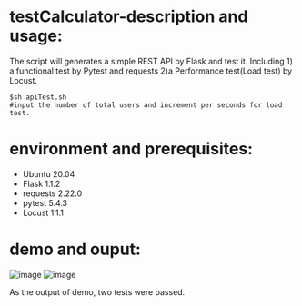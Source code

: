 # testCalculator-description and usage:

The script will generates a simple REST API by Flask and test it. Including 1) a functional test by Pytest and requests 2)a Performance test(Load test) by Locust. 



    
    $sh apiTest.sh
    #input the number of total users and increment per seconds for load test.


# environment and prerequisites:

  * Ubuntu 20.04 
  * Flask 1.1.2
  * requests 2.22.0
  * pytest 5.4.3
  * Locust 1.1.1



# demo and ouput:
![image](https://github.com/k-eeer/theTests/blob/main/simpleRestApiTest/output/demoRestApiTest.png)
![image](https://github.com/k-eeer/theTests/blob/main/simpleRestApiTest/output/responseTimes(ms).png)


As the output of demo, two tests were passed.